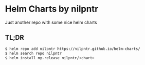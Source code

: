 # Helm Charts by nilpntr

Just another repo with some nice helm charts

## TL;DR
```bash
$ helm repo add nilpntr https://nilpntr.github.io/helm-charts/
$ helm search repo nilpntr
$ helm install my-release nilpntr/<chart>
```
